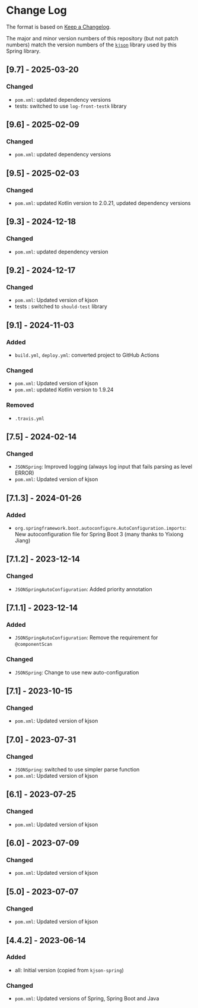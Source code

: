 # Change Log

The format is based on [Keep a Changelog](http://keepachangelog.com/).

The major and minor version numbers of this repository (but not patch numbers) match the version numbers of the
[`kjson`](https://github.com/pwall567/kjson) library used by this Spring library.

## [9.7] - 2025-03-20
### Changed
- `pom.xml`: updated dependency versions
- tests: switched to use `log-front-testk` library

## [9.6] - 2025-02-09
### Changed
- `pom.xml`: updated dependency versions

## [9.5] - 2025-02-03
### Changed
- `pom.xml`: updated Kotlin version to 2.0.21, updated dependency versions

## [9.3] - 2024-12-18
### Changed
- `pom.xml`: updated dependency version

## [9.2] - 2024-12-17
### Changed
- `pom.xml`: Updated version of kjson
- tests : switched to `should-test` library

## [9.1] - 2024-11-03
### Added
- `build.yml`, `deploy.yml`: converted project to GitHub Actions
### Changed
- `pom.xml`: Updated version of kjson
- `pom.xml`: updated Kotlin version to 1.9.24
### Removed
- `.travis.yml`

## [7.5] - 2024-02-14
### Changed
- `JSONSpring`: Improved logging (always log input that fails parsing as level ERROR)
- `pom.xml`: Updated version of kjson

## [7.1.3] - 2024-01-26
### Added
- `org.springframework.boot.autoconfigure.AutoConfiguration.imports`: New autoconfiguration file for Spring Boot 3
  (many thanks to Yixiong Jiang)

## [7.1.2] - 2023-12-14
### Changed
- `JSONSpringAutoConfiguration`: Added priority annotation

## [7.1.1] - 2023-12-14
### Added
- `JSONSpringAutoConfiguration`: Remove the requirement for `@componentScan`
### Changed
- `JSONSpring`: Change to use new auto-configuration

## [7.1] - 2023-10-15
### Changed
- `pom.xml`: Updated version of kjson

## [7.0] - 2023-07-31
### Changed
- `JSONSpring`: switched to use simpler parse function
- `pom.xml`: Updated version of kjson

## [6.1] - 2023-07-25
### Changed
- `pom.xml`: Updated version of kjson

## [6.0] - 2023-07-09
### Changed
- `pom.xml`: Updated version of kjson

## [5.0] - 2023-07-07
### Changed
- `pom.xml`: Updated version of kjson

## [4.4.2] - 2023-06-14
### Added
- all: Initial version (copied from `kjson-spring`)
### Changed
- `pom.xml`: Updated versions of Spring, Spring Boot and Java
